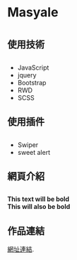 # Masyale <h1>

## 使用技術 <h2>
* JavaScript
* jquery
* Bootstrap
* RWD
* SCSS 

## 使用插件 <h2>
* Swiper
* sweet alert

## 網頁介紹 <h2>


**This text will be bold**  
__This will also be bold__


## 作品連結
[網址連結](https://j-mingyan.github.io/Masyale.github.io/westernRestaurant_1.html).
